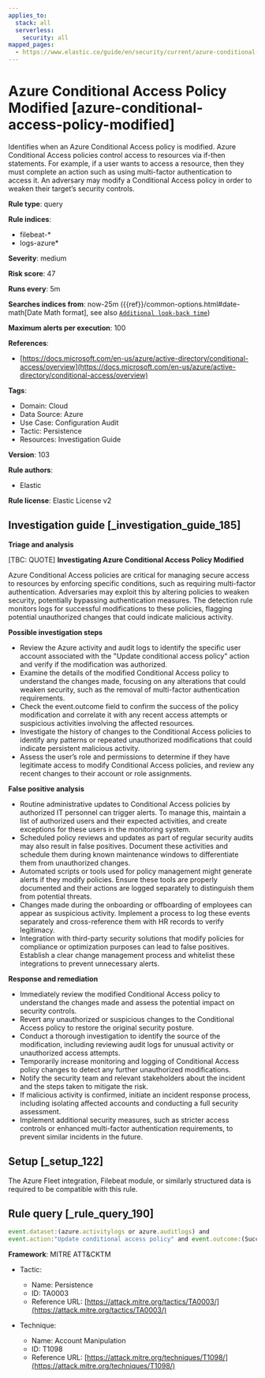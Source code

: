 ```yaml
---
applies_to:
  stack: all
  serverless:
    security: all
mapped_pages:
  - https://www.elastic.co/guide/en/security/current/azure-conditional-access-policy-modified.html
---
```


# Azure Conditional Access Policy Modified [azure-conditional-access-policy-modified]

Identifies when an Azure Conditional Access policy is modified. Azure Conditional Access policies control access to resources via if-then statements. For example, if a user wants to access a resource, then they must complete an action such as using multi-factor authentication to access it. An adversary may modify a Conditional Access policy in order to weaken their target’s security controls.

**Rule type**: query

**Rule indices**:

* filebeat-*
* logs-azure*

**Severity**: medium

**Risk score**: 47

**Runs every**: 5m

**Searches indices from**: now-25m ({{ref}}/common-options.html#date-math[Date Math format], see also [`Additional look-back time`](docs-content://solutions/security/detect-and-alert/create-detection-rule.md#rule-schedule))

**Maximum alerts per execution**: 100

**References**:

* [https://docs.microsoft.com/en-us/azure/active-directory/conditional-access/overview](https://docs.microsoft.com/en-us/azure/active-directory/conditional-access/overview)

**Tags**:

* Domain: Cloud
* Data Source: Azure
* Use Case: Configuration Audit
* Tactic: Persistence
* Resources: Investigation Guide

**Version**: 103

**Rule authors**:

* Elastic

**Rule license**: Elastic License v2

## Investigation guide [_investigation_guide_185]

**Triage and analysis**

[TBC: QUOTE]
**Investigating Azure Conditional Access Policy Modified**

Azure Conditional Access policies are critical for managing secure access to resources by enforcing specific conditions, such as requiring multi-factor authentication. Adversaries may exploit this by altering policies to weaken security, potentially bypassing authentication measures. The detection rule monitors logs for successful modifications to these policies, flagging potential unauthorized changes that could indicate malicious activity.

**Possible investigation steps**

* Review the Azure activity and audit logs to identify the specific user account associated with the "Update conditional access policy" action and verify if the modification was authorized.
* Examine the details of the modified Conditional Access policy to understand the changes made, focusing on any alterations that could weaken security, such as the removal of multi-factor authentication requirements.
* Check the event.outcome field to confirm the success of the policy modification and correlate it with any recent access attempts or suspicious activities involving the affected resources.
* Investigate the history of changes to the Conditional Access policies to identify any patterns or repeated unauthorized modifications that could indicate persistent malicious activity.
* Assess the user’s role and permissions to determine if they have legitimate access to modify Conditional Access policies, and review any recent changes to their account or role assignments.

**False positive analysis**

* Routine administrative updates to Conditional Access policies by authorized IT personnel can trigger alerts. To manage this, maintain a list of authorized users and their expected activities, and create exceptions for these users in the monitoring system.
* Scheduled policy reviews and updates as part of regular security audits may also result in false positives. Document these activities and schedule them during known maintenance windows to differentiate them from unauthorized changes.
* Automated scripts or tools used for policy management might generate alerts if they modify policies. Ensure these tools are properly documented and their actions are logged separately to distinguish them from potential threats.
* Changes made during the onboarding or offboarding of employees can appear as suspicious activity. Implement a process to log these events separately and cross-reference them with HR records to verify legitimacy.
* Integration with third-party security solutions that modify policies for compliance or optimization purposes can lead to false positives. Establish a clear change management process and whitelist these integrations to prevent unnecessary alerts.

**Response and remediation**

* Immediately review the modified Conditional Access policy to understand the changes made and assess the potential impact on security controls.
* Revert any unauthorized or suspicious changes to the Conditional Access policy to restore the original security posture.
* Conduct a thorough investigation to identify the source of the modification, including reviewing audit logs for unusual activity or unauthorized access attempts.
* Temporarily increase monitoring and logging of Conditional Access policy changes to detect any further unauthorized modifications.
* Notify the security team and relevant stakeholders about the incident and the steps taken to mitigate the risk.
* If malicious activity is confirmed, initiate an incident response process, including isolating affected accounts and conducting a full security assessment.
* Implement additional security measures, such as stricter access controls or enhanced multi-factor authentication requirements, to prevent similar incidents in the future.


## Setup [_setup_122]

The Azure Fleet integration, Filebeat module, or similarly structured data is required to be compatible with this rule.


## Rule query [_rule_query_190]

```js
event.dataset:(azure.activitylogs or azure.auditlogs) and
event.action:"Update conditional access policy" and event.outcome:(Success or success)
```

**Framework**: MITRE ATT&CKTM

* Tactic:

    * Name: Persistence
    * ID: TA0003
    * Reference URL: [https://attack.mitre.org/tactics/TA0003/](https://attack.mitre.org/tactics/TA0003/)

* Technique:

    * Name: Account Manipulation
    * ID: T1098
    * Reference URL: [https://attack.mitre.org/techniques/T1098/](https://attack.mitre.org/techniques/T1098/)



